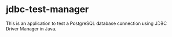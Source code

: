 # jdbc-test-manager

This is an application to test a PostgreSQL database connection using JDBC Driver Manager in Java. 
